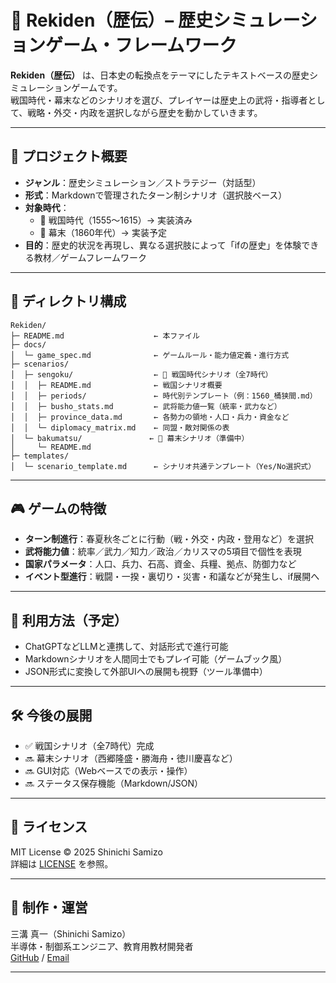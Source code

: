 # 🏯 Rekiden（歴伝）– 歴史シミュレーションゲーム・フレームワーク

**Rekiden（歴伝）** は、日本史の転換点をテーマにしたテキストベースの歴史シミュレーションゲームです。  
戦国時代・幕末などのシナリオを選び、プレイヤーは歴史上の武将・指導者として、戦略・外交・内政を選択しながら歴史を動かしていきます。

---

## 🎯 プロジェクト概要

- **ジャンル**：歴史シミュレーション／ストラテジー（対話型）
- **形式**：Markdownで管理されたターン制シナリオ（選択肢ベース）
- **対象時代**：
  - 🏯 戦国時代（1555〜1615）→ 実装済み
  - 🎌 幕末（1860年代）→ 実装予定
- **目的**：歴史的状況を再現し、異なる選択肢によって「ifの歴史」を体験できる教材／ゲームフレームワーク

---

## 📂 ディレクトリ構成
```
Rekiden/
├─ README.md                    ← 本ファイル
├─ docs/
│  └─ game_spec.md              ← ゲームルール・能力値定義・進行方式
├─ scenarios/
│  ├─ sengoku/                  ← 🏯 戦国時代シナリオ（全7時代）
│  │  ├─ README.md              ← 戦国シナリオ概要
│  │  ├─ periods/               ← 時代別テンプレート（例：1560_桶狭間.md）
│  │  ├─ busho_stats.md         ← 武将能力値一覧（統率・武力など）
│  │  ├─ province_data.md       ← 各勢力の領地・人口・兵力・資金など
│  │  └─ diplomacy_matrix.md    ← 同盟・敵対関係の表
│  └─ bakumatsu/               ← 🎌 幕末シナリオ（準備中）
│     └─ README.md
├─ templates/
│  └─ scenario_template.md      ← シナリオ共通テンプレート（Yes/No選択式）
```
---

## 🎮 ゲームの特徴

- **ターン制進行**：春夏秋冬ごとに行動（戦・外交・内政・登用など）を選択
- **武将能力値**：統率／武力／知力／政治／カリスマの5項目で個性を表現
- **国家パラメータ**：人口、兵力、石高、資金、兵糧、拠点、防御力など
- **イベント型進行**：戦闘・一揆・裏切り・災害・和議などが発生し、if展開へ

---

## 🚀 利用方法（予定）

- ChatGPTなどLLMと連携して、対話形式で進行可能
- Markdownシナリオを人間同士でもプレイ可能（ゲームブック風）
- JSON形式に変換して外部UIへの展開も視野（ツール準備中）

---

## 🛠 今後の展開

- ✅ 戦国シナリオ（全7時代）完成
- 🔜 幕末シナリオ（西郷隆盛・勝海舟・徳川慶喜など）
- 🔜 GUI対応（Webベースでの表示・操作）
- 🔜 ステータス保存機能（Markdown/JSON）

---

## 📜 ライセンス

MIT License © 2025 Shinichi Samizo  
詳細は [LICENSE](LICENSE) を参照。

---

## 👤 制作・運営

三溝 真一（Shinichi Samizo）  
半導体・制御系エンジニア、教育用教材開発者  
[GitHub](https://github.com/Samizo-AITL) / [Email](mailto:shin3t72@gmail.com)

---
